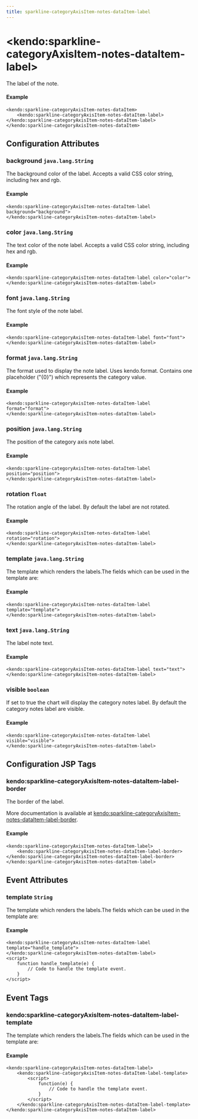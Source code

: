 ```yaml
---
title: sparkline-categoryAxisItem-notes-dataItem-label
---
```


# \<kendo:sparkline-categoryAxisItem-notes-dataItem-label\>

The label of the note.

#### Example
    <kendo:sparkline-categoryAxisItem-notes-dataItem>
        <kendo:sparkline-categoryAxisItem-notes-dataItem-label></kendo:sparkline-categoryAxisItem-notes-dataItem-label>
    </kendo:sparkline-categoryAxisItem-notes-dataItem>

## Configuration Attributes

### background `java.lang.String`

The background color of the label. Accepts a valid CSS color string, including hex and rgb.

#### Example
    <kendo:sparkline-categoryAxisItem-notes-dataItem-label background="background">
    </kendo:sparkline-categoryAxisItem-notes-dataItem-label>

### color `java.lang.String`

The text color of the note label. Accepts a valid CSS color string, including hex and rgb.

#### Example
    <kendo:sparkline-categoryAxisItem-notes-dataItem-label color="color">
    </kendo:sparkline-categoryAxisItem-notes-dataItem-label>

### font `java.lang.String`

The font style of the note label.

#### Example
    <kendo:sparkline-categoryAxisItem-notes-dataItem-label font="font">
    </kendo:sparkline-categoryAxisItem-notes-dataItem-label>

### format `java.lang.String`

The format used to display the note label. Uses kendo.format. Contains one placeholder ("{0}") which represents the category value.

#### Example
    <kendo:sparkline-categoryAxisItem-notes-dataItem-label format="format">
    </kendo:sparkline-categoryAxisItem-notes-dataItem-label>

### position `java.lang.String`

The position of the category axis note label.

#### Example
    <kendo:sparkline-categoryAxisItem-notes-dataItem-label position="position">
    </kendo:sparkline-categoryAxisItem-notes-dataItem-label>

### rotation `float`

The rotation angle of the label. By default the label are not rotated.

#### Example
    <kendo:sparkline-categoryAxisItem-notes-dataItem-label rotation="rotation">
    </kendo:sparkline-categoryAxisItem-notes-dataItem-label>

### template `java.lang.String`

The template which renders the labels.The fields which can be used in the template are:

#### Example
    <kendo:sparkline-categoryAxisItem-notes-dataItem-label template="template">
    </kendo:sparkline-categoryAxisItem-notes-dataItem-label>

### text `java.lang.String`

The label note text.

#### Example
    <kendo:sparkline-categoryAxisItem-notes-dataItem-label text="text">
    </kendo:sparkline-categoryAxisItem-notes-dataItem-label>

### visible `boolean`

If set to true the chart will display the category notes label. By default the category notes label are visible.

#### Example
    <kendo:sparkline-categoryAxisItem-notes-dataItem-label visible="visible">
    </kendo:sparkline-categoryAxisItem-notes-dataItem-label>


##  Configuration JSP Tags

### kendo:sparkline-categoryAxisItem-notes-dataItem-label-border

The border of the label.

More documentation is available at [kendo:sparkline-categoryAxisItem-notes-dataItem-label-border](/api/wrappers/jsp/sparkline/categoryaxisitem-notes-dataitem-label-border).

#### Example

    <kendo:sparkline-categoryAxisItem-notes-dataItem-label>
        <kendo:sparkline-categoryAxisItem-notes-dataItem-label-border></kendo:sparkline-categoryAxisItem-notes-dataItem-label-border>
    </kendo:sparkline-categoryAxisItem-notes-dataItem-label>


## Event Attributes

### template `String`

The template which renders the labels.The fields which can be used in the template are:


#### Example
    <kendo:sparkline-categoryAxisItem-notes-dataItem-label template="handle_template">
    </kendo:sparkline-categoryAxisItem-notes-dataItem-label>
    <script>
        function handle_template(e) {
            // Code to handle the template event.
        }
    </script>

## Event Tags

### kendo:sparkline-categoryAxisItem-notes-dataItem-label-template

The template which renders the labels.The fields which can be used in the template are:


#### Example
    <kendo:sparkline-categoryAxisItem-notes-dataItem-label>
        <kendo:sparkline-categoryAxisItem-notes-dataItem-label-template>
            <script>
                function(e) {
                    // Code to handle the template event.
                }
            </script>
        </kendo:sparkline-categoryAxisItem-notes-dataItem-label-template>
    </kendo:sparkline-categoryAxisItem-notes-dataItem-label>

